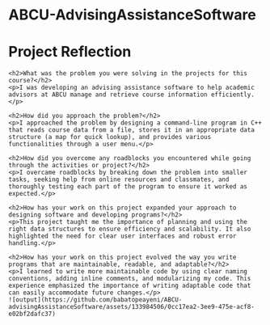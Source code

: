 # ABCU-AdvisingAssistanceSoftware
<!DOCTYPE html>
<html lang="en">
<head>
    <meta charset="UTF-8">
    <meta name="viewport" content="width=device-width, initial-scale=1.0">
    <title>Project Reflection</title>
</head>
<body>
    <h1>Project Reflection</h1>
    
    <h2>What was the problem you were solving in the projects for this course?</h2>
    <p>I was developing an advising assistance software to help academic advisors at ABCU manage and retrieve course information efficiently.</p>
    
    <h2>How did you approach the problem?</h2>
    <p>I approached the problem by designing a command-line program in C++ that reads course data from a file, stores it in an appropriate data structure (a map for quick lookup), and provides various functionalities through a user menu.</p>
    
    <h2>How did you overcome any roadblocks you encountered while going through the activities or project?</h2>
    <p>I overcame roadblocks by breaking down the problem into smaller tasks, seeking help from online resources and classmates, and thoroughly testing each part of the program to ensure it worked as expected.</p>
    
    <h2>How has your work on this project expanded your approach to designing software and developing programs?</h2>
    <p>This project taught me the importance of planning and using the right data structures to ensure efficiency and scalability. It also highlighted the need for clear user interfaces and robust error handling.</p>
    
    <h2>How has your work on this project evolved the way you write programs that are maintainable, readable, and adaptable?</h2>
    <p>I learned to write more maintainable code by using clear naming conventions, adding inline comments, and modularizing my code. This experience emphasized the importance of writing adaptable code that can easily accommodate future changes.</p>
    ![output](https://github.com/babatopeayeni/ABCU-advisingAssistanceSoftware/assets/133984506/0cc17ea2-3ee9-475e-acf8-e02bf2dafc37)

</body>
</html>
